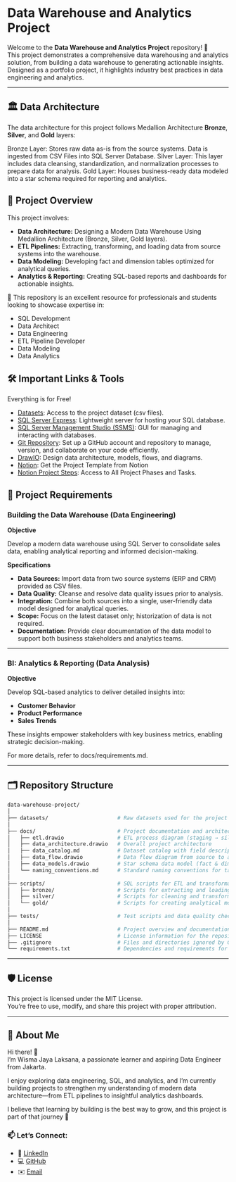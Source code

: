 # Data Warehouse and Analytics Project

Welcome to the **Data Warehouse and Analytics Project** repository! 🚀  
This project demonstrates a comprehensive data warehousing and analytics solution, from building a data warehouse to generating actionable insights. Designed as a portfolio project, it highlights industry best practices in data engineering and analytics.

---

## 🏛️ Data Architecture

The data architecture for this project follows Medallion Architecture **Bronze**, **Silver**, and **Gold** layers:


Bronze Layer: Stores raw data as-is from the source systems. Data is ingested from CSV Files into SQL Server Database.
Silver Layer: This layer includes data cleansing, standardization, and normalization processes to prepare data for analysis. 
Gold Layer: Houses business-ready data modeled into a star schema required for reporting and analytics.

## 📖 Project Overview
This project involves:

- **Data Architecture:** Designing a Modern Data Warehouse Using Medallion Architecture (Bronze, Silver, Gold layers).
- **ETL Pipelines:** Extracting, transforming, and loading data from source systems into the warehouse.
- **Data Modeling:** Developing fact and dimension tables optimized for analytical queries.
- **Analytics & Reporting:** Creating SQL-based reports and dashboards for actionable insights.

🎯 This repository is an excellent resource for professionals and students looking to showcase expertise in:

- SQL Development
- Data Architect
- Data Engineering
- ETL Pipeline Developer
- Data Modeling
- Data Analytics

## 🛠️ Important Links & Tools
Everything is for Free!

- [Datasets](https://github.com/DataWithBaraa/sql-data-warehouse-project/blob/main/datasets): Access to the project dataset (csv files).
- [SQL Server Express](https://www.microsoft.com/en-us/sql-server/sql-server-downloads): Lightweight server for hosting your SQL database.
- [SQL Server Management Studio (SSMS)](https://learn.microsoft.com/en-us/sql/ssms/download-sql-server-management-studio-ssms?view=sql-server-ver16): GUI for managing and interacting with databases.
- [Git Repository](https://github.com/): Set up a GitHub account and repository to manage, version, and collaborate on your code efficiently.
- [DrawIO](https://www.drawio.com/): Design data architecture, models, flows, and diagrams.
- [Notion](https://www.notion.com/templates/sql-data-warehouse-project): Get the Project Template from Notion
- [Notion Project Steps](https://thankful-pangolin-2ca.notion.site/SQL-Data-Warehouse-Project-16ed041640ef80489667cfe2f380b269?pvs=4): Access to All Project Phases and Tasks.


## 🚀 Project Requirements

### Building the Data Warehouse (Data Engineering)

**Objective**

Develop a modern data warehouse using SQL Server to consolidate sales data, enabling analytical reporting and informed decision-making.

**Specifications**

- **Data Sources:** Import data from two source systems (ERP and CRM) provided as CSV files.
- **Data Quality:** Cleanse and resolve data quality issues prior to analysis.
- **Integration:** Combine both sources into a single, user-friendly data model designed for analytical queries.
- **Scope:** Focus on the latest dataset only; historization of data is not required.
- **Documentation:** Provide clear documentation of the data model to support both business stakeholders and analytics teams.

---

### BI: Analytics & Reporting (Data Analysis)

**Objective**

Develop SQL-based analytics to deliver detailed insights into:

- **Customer Behavior**
- **Product Performance**
- **Sales Trends**

These insights empower stakeholders with key business metrics, enabling strategic decision-making.

For more details, refer to docs/requirements.md.

---

## 🗂️ Repository Structure

```bash
data-warehouse-project/
│
├── datasets/                      # Raw datasets used for the project (ERP and CRM data)
│
├── docs/                          # Project documentation and architecture details
│   ├── etl.drawio                 # ETL process diagram (staging → silver → gold)
│   ├── data_architecture.drawio   # Overall project architecture
│   ├── data_catalog.md            # Dataset catalog with field descriptions
│   ├── data_flow.drawio           # Data flow diagram from source to analytics
│   ├── data_models.drawio         # Star schema data model (fact & dimension tables)
│   └── naming_conventions.md      # Standard naming conventions for tables and columns
│
├── scripts/                       # SQL scripts for ETL and transformations
│   ├── bronze/                    # Scripts for extracting and loading raw data
│   ├── silver/                    # Scripts for cleaning and transforming data
│   └── gold/                      # Scripts for creating analytical models
│
├── tests/                         # Test scripts and data quality checks
│
├── README.md                      # Project overview and documentation
├── LICENSE                        # License information for the repository
├── .gitignore                     # Files and directories ignored by Git
└── requirements.txt               # Dependencies and requirements for the project
```

---

## 🛡️ License

This project is licensed under the MIT License.  
You’re free to use, modify, and share this project with proper attribution.

---

## 🌟 About Me

Hi there! 👋  
I’m Wisma Jaya Laksana, a passionate learner and aspiring Data Engineer from Jakarta.

I enjoy exploring data engineering, SQL, and analytics, and I’m currently building projects to strengthen my understanding of modern data architecture—from ETL pipelines to insightful analytics dashboards.

I believe that learning by building is the best way to grow, and this project is part of that journey 🚀

### 📫 Let’s Connect:
- 💼 [LinkedIn](#)
- 💻 [GitHub](#)
- ✉️ [Email](#)
